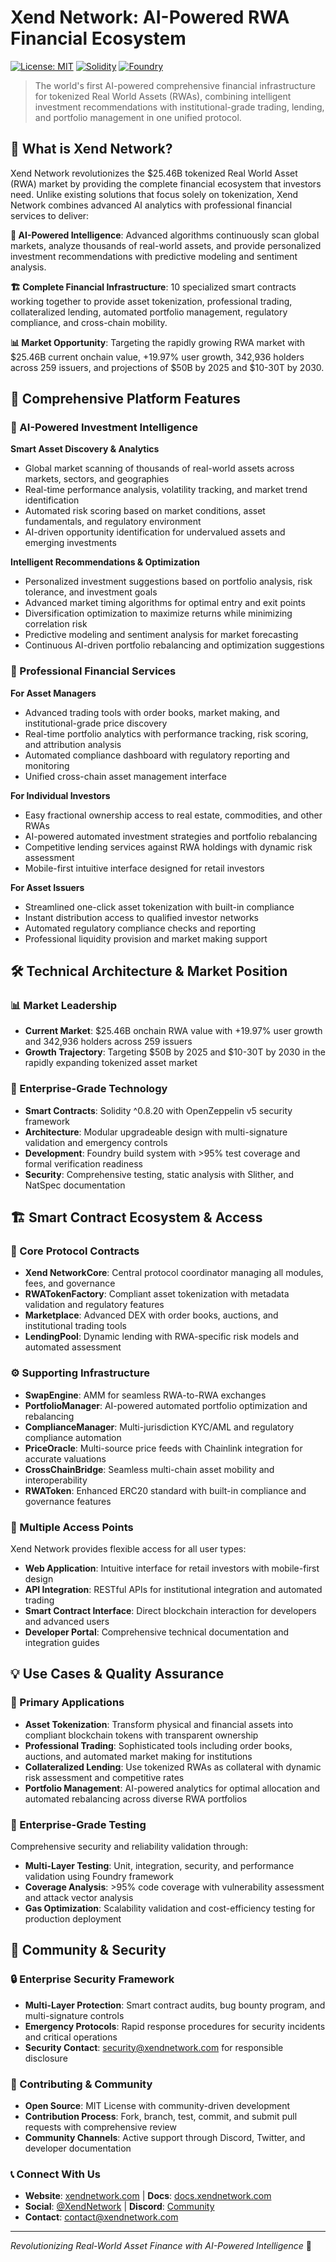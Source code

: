 # Xend Network: AI-Powered RWA Financial Ecosystem

[![License: MIT](https://img.shields.io/badge/License-MIT-yellow.svg)](https://opensource.org/licenses/MIT)
[![Solidity](https://img.shields.io/badge/Solidity-^0.8.20-blue)](https://docs.soliditylang.org/)
[![Foundry](https://img.shields.io/badge/Built%20with-Foundry-orange)](https://getfoundry.sh/)

> The world's first AI-powered comprehensive financial infrastructure for tokenized Real World Assets (RWAs), combining intelligent investment recommendations with institutional-grade trading, lending, and portfolio management in one unified protocol.

## 🌟 What is Xend Network?

Xend Network revolutionizes the $25.46B tokenized Real World Asset (RWA) market by providing the complete financial ecosystem that investors need. Unlike existing solutions that focus solely on tokenization, Xend Network combines advanced AI analytics with professional financial services to deliver:

**🤖 AI-Powered Intelligence**: Advanced algorithms continuously scan global markets, analyze thousands of real-world assets, and provide personalized investment recommendations with predictive modeling and sentiment analysis.

**🏗️ Complete Financial Infrastructure**: 10 specialized smart contracts working together to provide asset tokenization, professional trading, collateralized lending, automated portfolio management, regulatory compliance, and cross-chain mobility.

**📊 Market Opportunity**: Targeting the rapidly growing RWA market with $25.46B current onchain value, +19.97% user growth, 342,936 holders across 259 issuers, and projections of $50B by 2025 and $10-30T by 2030.

## 🚀 Comprehensive Platform Features

### 🤖 AI-Powered Investment Intelligence

**Smart Asset Discovery & Analytics**
- Global market scanning of thousands of real-world assets across markets, sectors, and geographies
- Real-time performance analysis, volatility tracking, and market trend identification
- Automated risk scoring based on market conditions, asset fundamentals, and regulatory environment
- AI-driven opportunity identification for undervalued assets and emerging investments

**Intelligent Recommendations & Optimization**
- Personalized investment suggestions based on portfolio analysis, risk tolerance, and investment goals
- Advanced market timing algorithms for optimal entry and exit points
- Diversification optimization to maximize returns while minimizing correlation risk
- Predictive modeling and sentiment analysis for market forecasting
- Continuous AI-driven portfolio rebalancing and optimization suggestions

### 💼 Professional Financial Services

**For Asset Managers**
- Advanced trading tools with order books, market making, and institutional-grade price discovery
- Real-time portfolio analytics with performance tracking, risk scoring, and attribution analysis
- Automated compliance dashboard with regulatory reporting and monitoring
- Unified cross-chain asset management interface

**For Individual Investors**
- Easy fractional ownership access to real estate, commodities, and other RWAs
- AI-powered automated investment strategies and portfolio rebalancing
- Competitive lending services against RWA holdings with dynamic risk assessment
- Mobile-first intuitive interface designed for retail investors

**For Asset Issuers**
- Streamlined one-click asset tokenization with built-in compliance
- Instant distribution access to qualified investor networks
- Automated regulatory compliance checks and reporting
- Professional liquidity provision and market making support

## 🛠️ Technical Architecture & Market Position

### 📊 Market Leadership
- **Current Market**: $25.46B onchain RWA value with +19.97% user growth and 342,936 holders across 259 issuers
- **Growth Trajectory**: Targeting $50B by 2025 and $10-30T by 2030 in the rapidly expanding tokenized asset market

### 🔧 Enterprise-Grade Technology
- **Smart Contracts**: Solidity ^0.8.20 with OpenZeppelin v5 security framework
- **Architecture**: Modular upgradeable design with multi-signature validation and emergency controls
- **Development**: Foundry build system with >95% test coverage and formal verification readiness
- **Security**: Comprehensive testing, static analysis with Slither, and NatSpec documentation

## 🏗️ Smart Contract Ecosystem & Access

### 🔧 Core Protocol Contracts
- **Xend NetworkCore**: Central protocol coordinator managing all modules, fees, and governance
- **RWATokenFactory**: Compliant asset tokenization with metadata validation and regulatory features
- **Marketplace**: Advanced DEX with order books, auctions, and institutional trading tools
- **LendingPool**: Dynamic lending with RWA-specific risk models and automated assessment

### ⚙️ Supporting Infrastructure
- **SwapEngine**: AMM for seamless RWA-to-RWA exchanges
- **PortfolioManager**: AI-powered automated portfolio optimization and rebalancing
- **ComplianceManager**: Multi-jurisdiction KYC/AML and regulatory compliance automation
- **PriceOracle**: Multi-source price feeds with Chainlink integration for accurate valuations
- **CrossChainBridge**: Seamless multi-chain asset mobility and interoperability
- **RWAToken**: Enhanced ERC20 standard with built-in compliance and governance features

### 🚀 Multiple Access Points
Xend Network provides flexible access for all user types:
- **Web Application**: Intuitive interface for retail investors with mobile-first design
- **API Integration**: RESTful APIs for institutional integration and automated trading
- **Smart Contract Interface**: Direct blockchain interaction for developers and advanced users
- **Developer Portal**: Comprehensive technical documentation and integration guides

## 💡 Use Cases & Quality Assurance

### 🎯 Primary Applications
- **Asset Tokenization**: Transform physical and financial assets into compliant blockchain tokens with transparent ownership
- **Professional Trading**: Sophisticated tools including order books, auctions, and automated market making for institutions
- **Collateralized Lending**: Use tokenized RWAs as collateral with dynamic risk assessment and competitive rates
- **Portfolio Management**: AI-powered analytics for optimal allocation and automated rebalancing across diverse RWA portfolios

### 🧪 Enterprise-Grade Testing
Comprehensive security and reliability validation through:
- **Multi-Layer Testing**: Unit, integration, security, and performance validation using Foundry framework
- **Coverage Analysis**: >95% code coverage with vulnerability assessment and attack vector analysis
- **Gas Optimization**: Scalability validation and cost-efficiency testing for production deployment

## 🤝 Community & Security

### 🔒 Enterprise Security Framework
- **Multi-Layer Protection**: Smart contract audits, bug bounty program, and multi-signature controls
- **Emergency Protocols**: Rapid response procedures for security incidents and critical operations
- **Security Contact**: security@xendnetwork.com for responsible disclosure

### 🌟 Contributing & Community
- **Open Source**: MIT License with community-driven development
- **Contribution Process**: Fork, branch, test, commit, and submit pull requests with comprehensive review
- **Community Channels**: Active support through Discord, Twitter, and developer documentation

### 📞 Connect With Us
- **Website**: [xendnetwork.com](https://xendnetwork.com) | **Docs**: [docs.xendnetwork.com](https://docs.xendnetwork.com)
- **Social**: [@XendNetwork](https://twitter.com/XendNetwork) | **Discord**: [Community](https://discord.gg/xendnetwork)
- **Contact**: contact@xendnetwork.com

---
*Revolutionizing Real-World Asset Finance with AI-Powered Intelligence* 🚀
